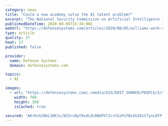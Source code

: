 ```yaml
---
category: news
title: "Could a new academy solve the AI talent problem?"
excerpt: "The National Security Commission on Artificial Intelligence is recommending a new academy to train feds to take on federal agency jobs involving emerging technologies including AI."
publishedDateTime: 2020-08-05T15:34:00Z
webUrl: "https://defensesystems.com/articles/2020/08/05/williams-work-schmidt-ai-academy.aspx?admgarea=TC_DefenseIT"
type: article
quality: 37
heat: 37
published: false

provider:
  name: Defense Systems
  domain: defensesystems.com

topics:
  - AI

images:
  - url: "https://defensesystems.com/-/media/GIG/EDIT_SHARED/PEOPLE/S/Schmidt_Eric.jpg"
    width: 760
    height: 368
    isCached: true

secured: "AK+DcbJNkLSQKJs/B25rcDpY9xdL9cDB6PVlIc+CGzPoTBx5G1RzCTynLEFPfBhoIRaF/0mmLhVtjKYMS1x61HDZt+moKcCFuec/BdnVzibBG4CzKRyvxPBLnoueXRmxd6vxwCrEXZQWlfAXf7J18IgQEapLUmkNHiy2Ke3cRnz3rbHMvNYqp+NWnNSLIMPKg8PsvmiceI8LiUjkOddacsSzT4AidQIBv2hDw7e0CkL/j7szB6Um1IHIzFihHGvHAlkG58qRo9waeJLSmiSOl5hYmDRtnrmiBKaa1ZGpuO53xNgbd4+i61TjgkFYmnv/sVUYvqhYwkukirp5SVD4fw==;I5ACyZAp5ic1c04/2rtvzQ=="
---
```


